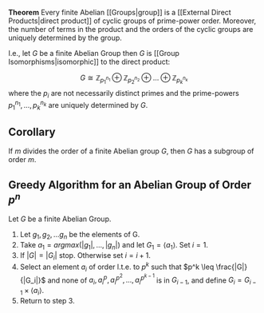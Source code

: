 __Theorem__ Every finite Abelian [[Groups|group]] is a [[External Direct Products|direct product]] of cyclic groups of prime-power order. Moreover, the number of terms in the product and the orders of the cyclic groups are uniquely determined by the group.

I.e., let $G$ be a finite Abelian Group then $G$ is [[Group Isomorphisms|isomorphic]] to the direct product:

$$ G \cong \mathbb{Z}_{p_1^{n_1}} \oplus \mathbb{Z}_{p_2^{n_2}} \oplus ... \oplus\mathbb{Z}_{p_k^{n_k}}$$
where the $p_i$ are not necessarily distinct primes and the prime-powers $p_1^{n_1}, ..., p_k^{n_k}$ are uniquely determined by $G$.

## Corollary
If $m$ divides the order of a finite Abelian group $G$, then $G$ has a subgroup of order $m$.


## Greedy Algorithm for an Abelian Group of Order $p^n$

Let $G$ be a finite Abelian Group.

1. Let $g_1, g_2, ... g_n$ be the elements of G.
2. Take $a_1 = argmax(|g_1|, ..., |g_n|)$ and let $G_1 = \langle a_1 \rangle$. Set $i = 1$.
3. If $|G| = |G_i|$ stop. Otherwise set $i = i+1$.
4. Select an element $a_i$ of order l.t.e. to $p^k$ such that $p^k \leq \frac{|G|}{|G_i|}$ and none of $a_i, a_i^p, a_i^{p^2}, ..., a_i^{p^{k-1}}$ is in $G_{i-1}$, and define $G_i = G_{i-1} \times \langle a_i \rangle$.
5. Return to step 3.

